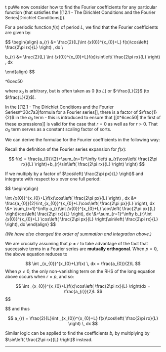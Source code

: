 t puWe now consider how to find the Fourier coefficients for any particular function (that satisfies the [[12.1 - The Dirichlet Conditions and the Fourier Series|Dirichlet Conditions]]).

For a periodic function $f(x)$ of period $L$, we find that the Fourier coefficients are given by:

$$
\begin{align}
a_{r} &= \frac{2}{L}\int _{x_{0}}^{x_{0}+L} f(x)\cos\left( \frac{2\pi rx}{L} \right) \, dx  \\

b_{r} &= \frac{2}{L} \int _{x_{0}}^{x_{0}+L}f(x)\sin\left( \frac{2\pi rx}{L} \right) \, dx 

\end{align}
$$

^6cec50

where $x_{0}$ is arbitrary, but is often taken as $0$ (to $L$) or $-\frac{L}{2}$ (to $\frac{L}{2}$).

In the [[12.1 - The Dirichlet Conditions and the Fourier Series#^30c7a3|formula for a Fourier series]], there is a factor of $\frac{1}{2}$ in the $a_0$ term - this is introduced to ensure that [[#^6cec50| the first of these expressions]] is valid for the case that $r=0$ as well as for $r>0$. That $a_{0}$ term serves as a constant scaling factor of sorts. 

We can derive the formulae for the Fourier coefficients in the following way:

Recall the definition of the Fourier series expansion for $f(x)$:

$$
f(x) = \frac{a_{0}}{2}+\sum_{n=1}^\infty \left( a_{r}\cos\left( \frac{2\pi rx}{L} \right)+b_{r}\sin\left( \frac{2\pi rx}{L} \right) \right)
$$

If we multiply by a factor of $\cos\left( \frac{2\pi px}{L} \right)$ and integrate with respect to $x$ over one full period:

$$
\begin{align}

\int _{x_{0}}^{x_{0}+L}f(x)\cos\left( \frac{2\pi px}{L} \right) \, dx 
&= \frac{a_{0}}{2}\int_{x_{0}}^{x_{0}+L}\cos\left( \frac{2\pi px}{L} \right)\, dx  \\&+ \sum_{r=1}^\infty a_{r}\int _{x_{0}}^{x_{0}+L} \cos\left( \frac{2\pi px}{L} \right)\cos\left( \frac{2\pi rx}{L} \right)\, dx \\&+\sum_{r=1}^\infty b_{r}\int _{x_{0}}^{x_{0}+L} \cos\left( \frac{2\pi px}{L} \right)\sin\left( \frac{2\pi rx}{L} \right)\, dx 
\end{align}
$$

*(We have also changed the order of summation and integration above.)*

We are crucially assuming that $p\neq r$ to take advantage of the fact that successive terms in a Fourier series are **mutually orthogonal**. When $p=0$, the above equation reduces to 

$$
\int _{x_{0}}^{x_{0}+L}f(x) \, dx  = \frac{a_{0}}{2}L
$$
When $p\neq 0$, the only non-vanishing term on the RHS of the long equation above occurs when $r=p$, and so:

$$
\int _{x_{0}}^{x_{0}+L}f(x)\cos\left( \frac{2\pi rx}{L} \right)dx = \frac{a_{r}}{2}L
$$
$$

$$
and thus 

$$
a_{r} = \frac{2}{L}\int _{x_{0}}^{x_{0}+L} f(x)\cos\left( \frac{2\pi rx}{L} \right) \, dx
$$

Similar logic can be applied to find the coefficients $b_{r}$ by multiplying by $\sin\left( \frac{2\pi rx}{L} \right)$ instead.

***

